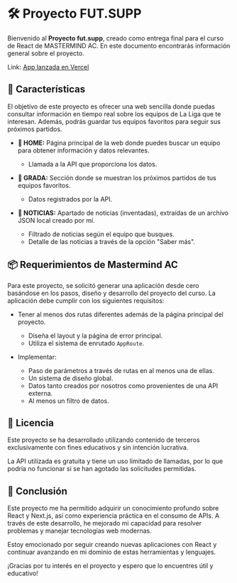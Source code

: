 # 🛠 Proyecto FUT.SUPP

Bienvenido al **Proyecto fut.supp**, creado como entrega final para el curso de React de MASTERMIND AC. En este documento encontrarás información general sobre el proyecto.

Link: [App lanzada en Vercel](https://fut-supp.vercel.app)

## 🚀 Características

El objetivo de este proyecto es ofrecer una web sencilla donde puedas consultar información en tiempo real sobre los equipos de La Liga que te interesan. Además, podrás guardar tus equipos favoritos para seguir sus próximos partidos.

- **🔹 HOME:** Página principal de la web donde puedes buscar un equipo para obtener información y datos relevantes.
    - Llamada a la API que proporciona los datos.

- **🔸 GRADA:** Sección donde se muestran los próximos partidos de tus equipos favoritos.
    - Datos registrados por la API.

- **🔹 NOTICIAS:** Apartado de noticias (inventadas), extraídas de un archivo JSON local creado por mí.
    - Filtrado de noticias según el equipo que busques.
    - Detalle de las noticias a través de la opción "Saber más".

## 📦 Requerimientos de Mastermind AC

Para este proyecto, se solicitó generar una aplicación desde cero basándose en los pasos, diseño y desarrollo del proyecto del curso. La aplicación debe cumplir con los siguientes requisitos:

- Tener al menos dos rutas diferentes además de la página principal del proyecto.
    - Diseña el layout y la página de error principal.
    - Utiliza el sistema de enrutado `AppRoute`.

- Implementar:
    - Paso de parámetros a través de rutas en al menos una de ellas.
    - Un sistema de diseño global.
    - Datos tanto creados por nosotros como provenientes de una API externa.
    - Al menos un filtro de datos.

## 🔐 Licencia

Este proyecto se ha desarrollado utilizando contenido de terceros exclusivamente con fines educativos y sin intención lucrativa.

La API utilizada es gratuita y tiene un uso limitado de llamadas, por lo que podría no funcionar si se han agotado las solicitudes permitidas.

## 📝 Conclusión

Este proyecto me ha permitido adquirir un conocimiento profundo sobre React y Next.js, así como experiencia práctica en el consumo de APIs. A través de este desarrollo, he mejorado mi capacidad para resolver problemas y manejar tecnologías web modernas. 

Estoy emocionado por seguir creando nuevas aplicaciones con React y continuar avanzando en mi dominio de estas herramientas y lenguajes.

¡Gracias por tu interés en el proyecto y espero que lo encuentres útil y educativo!

